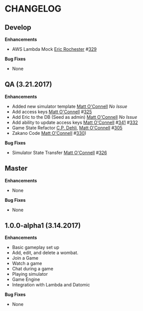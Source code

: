 CHANGELOG
=========

## Develop
**Enhancements**
* AWS Lambda Mock
	[Eric Rochester](https://github.com/erochest) #[329](https://github.com/willowtreeapps/wombats-api/issues/329)

**Bug Fixes**
* None

## QA (3.21.2017)
**Enhancements**
* Added new simulator template
	[Matt O'Connell](https://github.com/oconn) *No Issue*
* Add access keys
    [Matt O'Connell][/oconn] #[325](https://github.com/willowtreeapps/wombats-api/issues/325)
* Add Eric to the DB (Seed as admin)
    [Matt O'Connell][/oconn] *No Issue*
* Add ability to update access keys
    [Matt O'Connell][/oconn] #[341](https://github.com/willowtreeapps/wombats-api/issues/341) #[332](https://github.com/willowtreeapps/wombats-api/issues/332)
* Game State Refactor
    [C.P. Dehli][/dehli], [Matt O'Connell][/oconn] #[305](https://github.com/willowtreeapps/wombats-api/issues/305)
* Zakano Code
    [Matt O'Connell][/oconn] #[330](https://github.com/willowtreeapps/wombats-api/issues/330))

**Bug Fixes**
* Simulator State Transfer
    [Matt O'Connell][/oconn] #[326](https://github.com/willowtreeapps/wombats-api/issues/326)

## Master
**Enhancements**
* None

**Bug Fixes**
* None

## 1.0.0-alpha1 (3.14.2017)
**Enhancements**
* Basic gameplay set up
* Add, edit, and delete a wombat.
* Join a Game
* Watch a game
* Chat during a game
* Playing simulator
* Game Engine
* Integration with Lambda and Datomic

**Bug Fixes**
* None

[/dehli]: https://github.com/dehli
[/emily]: https://github.com/emilyseibert
[/oconn]: https://github.com/oconn
